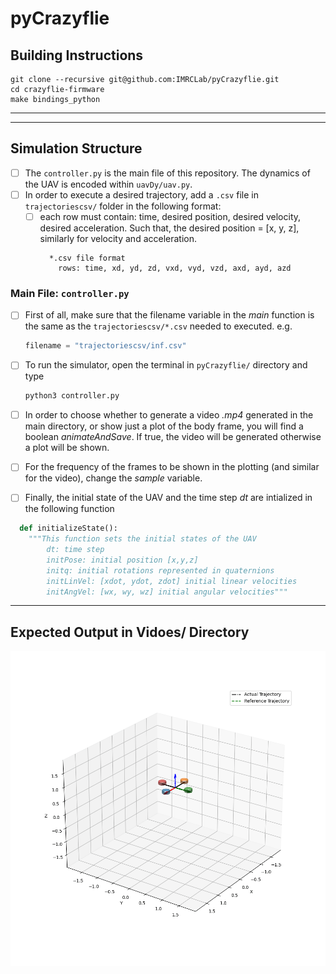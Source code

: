 # pyCrazyflie
## Building Instructions
```
git clone --recursive git@github.com:IMRCLab/pyCrazyflie.git
cd crazyflie-firmware
make bindings_python
```
---
---

## Simulation Structure
* [ ] The `controller.py` is the main file of this repository. The dynamics of the UAV is encoded within `uavDy/uav.py`.
* [ ] In order to execute a desired trajectory, add a `.csv` file in `trajectoriescsv/` folder in the following format:
  * [ ] each row must contain: time, desired position, desired velocity, desired acceleration. Such that, the desired position = [x, y, z], similarly for velocity and acceleration.
    ``` 
      *.csv file format
        rows: time, xd, yd, zd, vxd, vyd, vzd, axd, ayd, azd
    ```
### Main File: `controller.py`
* [ ] First of all, make sure that the filename variable in the _main_ function is the same as the `trajectoriescsv/*.csv` needed to executed. e.g. 

    ```python
    filename = "trajectoriescsv/inf.csv"
    ```
* [ ] To run the simulator, open the terminal in `pyCrazyflie/` directory and type 
    ```bash
    python3 controller.py 
    ``` 
* [ ] In order to choose whether to generate a video *.mp4* generated in the main directory, or show just a plot of the body frame, you will find a boolean *animateAndSave*. If true, the video will be generated otherwise a plot will be shown.
* [ ] For the frequency of the frames to be shown in the plotting (and similar for the video), change the *sample* variable. 
* [ ] Finally, the initial state of the UAV  and the time step _dt_ are intialized in the following function
```python
  def initializeState():
    """This function sets the initial states of the UAV
        dt: time step
        initPose: initial position [x,y,z]
        initq: initial rotations represented in quaternions 
        initLinVel: [xdot, ydot, zdot] initial linear velocities
        initAngVel: [wx, wy, wz] initial angular velocities"""
```
___
## Expected Output in Vidoes/ Directory
![Markdown Logo](Videos/infinitytraj.gif)
